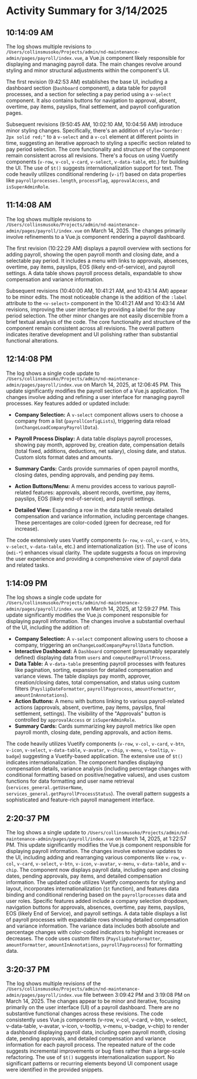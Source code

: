 # Activity Summary for 3/14/2025

## 10:14:09 AM
The log shows multiple revisions to `/Users/collinsmusoko/Projects/admin/nd-maintenance-admin/pages/payroll/index.vue`, a Vue.js component likely responsible for displaying and managing payroll data.  The main changes revolve around styling and minor structural adjustments within the component's UI.

The first revision (9:42:53 AM) establishes the base UI,  including a dashboard section (`Dashboard` component), a data table for payroll processes,  and a section for selecting a pay period using a `v-select` component.  It also contains buttons for navigation to approval, absent, overtime, pay items, payslips, final settlement, and payroll configuration pages.

Subsequent revisions (9:50:45 AM, 10:02:10 AM, 10:04:56 AM) introduce minor styling changes.  Specifically, there's an addition of `style="border: 2px solid red;"` to a `v-select` and a `v-col` element at different points in time, suggesting an iterative approach to styling a specific section related to pay period selection.  The core functionality and structure of the component remain consistent across all revisions.  There's a focus on using Vuetify components (`v-row`, `v-col`, `v-card`, `v-select`, `v-data-table`, etc.) for building the UI.  The use of `$t()` suggests internationalization support for text.  The code heavily utilizes conditional rendering (`v-if`) based on data properties like `payrollprocesses.length`, `processFlag`, `approvalAccess`, and `isSuperAdminRole`.


## 11:14:08 AM
The log shows multiple revisions to `/Users/collinsmusoko/Projects/admin/nd-maintenance-admin/pages/payroll/index.vue` on March 14, 2025.  The changes primarily involve refinements to a Vue.js component rendering a payroll dashboard.

The first revision (10:22:29 AM) displays a payroll overview with sections for adding payroll, showing the open payroll month and closing date, and a selectable pay period.  It includes a menu with links to approvals, absences, overtime, pay items, payslips, EOS (likely end-of-service), and payroll settings.  A data table shows payroll process details, expandable to show compensation and variance information.

Subsequent revisions (10:40:00 AM, 10:41:21 AM, and 10:43:14 AM) appear to be minor edits.  The most noticeable change is the addition of the `:label` attribute to the `<v-select>` component in the 10:41:21 AM and 10:43:14 AM revisions, improving the user interface by providing a label for the pay period selection.  The other minor changes are not easily discernible from a brief textual analysis of the code.  The core functionality and structure of the component remain consistent across all revisions.  The overall pattern indicates iterative development and UI polishing rather than substantial functional alterations.


## 12:14:08 PM
The log shows a single code update to `/Users/collinsmusoko/Projects/admin/nd-maintenance-admin/pages/payroll/index.vue` on March 14, 2025, at 12:06:45 PM.  This update significantly modifies the payroll section of a Vue.js application.  The changes involve adding and refining a user interface for managing payroll processes.  Key features added or updated include:

* **Company Selection:** A `v-select` component allows users to choose a company from a list (`payrollConfigLists`), triggering data reload (`onChangeLoadCompanyPayrollData`).

* **Payroll Process Display:** A data table displays payroll processes, showing pay month, approved by, creation date, compensation details (total fixed, additions, deductions, net salary), closing date, and status.  Custom slots format dates and amounts.

* **Summary Cards:**  Cards provide summaries of open payroll months, closing dates, pending approvals, and pending pay items.

* **Action Buttons/Menu:**  A menu provides access to various payroll-related features: approvals, absent records, overtime, pay items, payslips, EOS (likely end-of-service), and payroll settings.

* **Detailed View:** Expanding a row in the data table reveals detailed compensation and variance information, including percentage changes.  These percentages are color-coded (green for decrease, red for increase).

The code extensively uses Vuetify components (`v-row`, `v-col`, `v-card`, `v-btn`, `v-select`, `v-data-table`, etc.) and internationalization (`$t`).  The use of icons (`mdi-*`) enhances visual clarity.  The update suggests a focus on improving the user experience and providing a comprehensive view of payroll data and related tasks.


## 1:14:09 PM
The log shows a single code update for `/Users/collinsmusoko/Projects/admin/nd-maintenance-admin/pages/payroll/index.vue` on March 14, 2025, at 12:59:27 PM.  This update significantly modifies the Vue.js component responsible for displaying payroll information.  The changes involve a substantial overhaul of the UI, including the addition of:

* **Company Selection:** A `v-select` component allowing users to choose a company, triggering an `onChangeLoadCompanyPayrollData` function.
* **Interactive Dashboard:**  A `Dashboard` component (presumably separately defined) displaying data from `users` and `computedPayrollProcess`.
* **Data Table:** A `v-data-table` presenting payroll processes with features like pagination, sorting, expansion for detailed compensation and variance views.  The table displays pay month, approver, creation/closing dates, total compensation, and status using custom filters (`PayslipDateFormatter`, `payrollPayprocess`, `amountFormatter`, `amountInAnnotations`).
* **Action Buttons:** A menu with buttons linking to various payroll-related actions (approvals, absent, overtime, pay items, payslips, final settlement, settings).  The visibility of the "Approvals" button is controlled by `approvalAccess` or `isSuperAdminRole`.
* **Summary Cards:** Cards summarizing key payroll metrics like open payroll month, closing date, pending approvals, and action items.

The code heavily utilizes Vuetify components (`v-row`, `v-col`, `v-card`, `v-btn`, `v-icon`, `v-select`, `v-data-table`, `v-avatar`, `v-chip`, `v-menu`, `v-tooltip`, `v-badge`) suggesting a Vuetify-based application.  The extensive use of `$t()` indicates internationalization.  The component handles displaying compensation details, variance analysis (including percentage changes with conditional formatting based on positive/negative values), and uses custom functions for data formatting and user name retrieval (`services_general.getUserName`, `services_general.getPayrollProcessStatus`).  The overall pattern suggests a sophisticated and feature-rich payroll management interface.


## 2:20:37 PM
The log shows a single update to `/Users/collinsmusoko/Projects/admin/nd-maintenance-admin/pages/payroll/index.vue` on March 14, 2025, at 1:22:57 PM.  This update significantly modifies the Vue.js component responsible for displaying payroll information.  The changes involve extensive updates to the UI, including adding and rearranging various components like `v-row`, `v-col`, `v-card`, `v-select`, `v-btn`, `v-icon`, `v-avatar`, `v-menu`, `v-data-table`, and `v-chip`.  The component now displays payroll data, including open and closing dates, pending approvals, pay items, and detailed compensation information.  The updated code utilizes Vuetify components for styling and layout, incorporates internationalization (`$t` function), and features data binding and conditional rendering based on the `payrollprocesses` data and user roles.  Specific features added include a company selection dropdown, navigation buttons for approvals, absences, overtime, pay items, payslips, EOS (likely End of Service), and payroll settings.  A data table displays a list of payroll processes with expandable rows showing detailed compensation and variance information.  The variance data includes both absolute and percentage changes with color-coded indicators to highlight increases or decreases.  The code uses custom filters (`PayslipDateFormatter`, `amountFormatter`, `amountInAnnotations`, `payrollPayprocess`) for formatting data.


## 3:20:37 PM
The log shows multiple revisions of the `/Users/collinsmusoko/Projects/admin/nd-maintenance-admin/pages/payroll/index.vue` file between 3:09:42 PM and 3:19:08 PM on March 14, 2025.  The changes appear to be minor and iterative, focusing primarily on the user interface (UI) of a payroll dashboard.  There are no substantive functional changes across these revisions.  The code consistently uses Vue.js components (v-row, v-col, v-card, v-btn, v-select, v-data-table, v-avatar, v-icon, v-tooltip, v-menu, v-badge, v-chip) to render a dashboard displaying payroll data, including open payroll month, closing date, pending approvals, and detailed compensation and variance information for each payroll process. The repeated nature of the code suggests incremental improvements or bug fixes rather than a large-scale refactoring.  The use of `$t()` suggests internationalization support.  No significant patterns or recurring elements beyond UI component usage were identified in the provided snippets.
